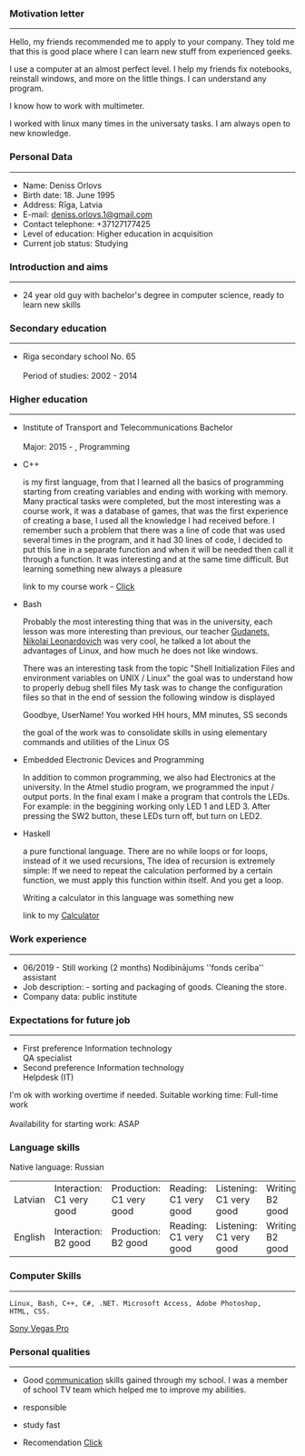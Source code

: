 ### Motivation letter
----------------
Hello, my friends recommended me to apply to your company.
They told me that this is good place where I can learn new stuff from experienced geeks.

I use a computer at an almost perfect level. I help my friends fix notebooks, reinstall windows, and more on the little things. I can understand any program. 

I know how to work with multimeter. 

I worked with linux many times in the universaty tasks. I am always open to new knowledge.

### Personal Data
----------------
- Name:	Deniss Orlovs
- Birth date:	18. June 1995
- Address:	Rīga, Latvia
- E-mail: deniss.orlovs.1@gmail.com      		
- Contact telephone:	+37127177425
- Level of education:	Higher education in acquisition
- Current job status:	Studying
 
 
 ### Introduction and aims
 ----------------
- 24 year old guy with bachelor's degree in computer science, ready to learn new skills
 
 ### Secondary education
 ----------------
- Riga secondary school No. 65<br/><br/>
  Period of studies:	2002 - 2014
### Higher education
----------------

- Institute of Transport and Telecommunications	Bachelor<br/><br/>
  Major:	2015 - , Programming
  
  
 - C++ 
  
	is my first language, from that I learned all the basics of programming starting
	from creating variables and ending with working with memory. Many practical tasks were completed, but the most interesting
	was a course work, it was a database of games, that was
	the first experience of creating a base, I used all the knowledge I had received before.
	I remember such a problem that there was a line of code that was used several times in the program, and
	it had 30 lines of code, I decided to put this line in a separate function and when it will be needed
	then call it through a function. It was interesting and at the same time difficult. But learning something new
	always a pleasure

	link to my course work - <a href="https://github.com/denis9570/tsi_tasks/tree/master/Denya%20strikes%20back(2-nd%20semester)/course_work">Click</a>

- Bash

	Probably the most interesting thing that was in the university, each lesson was more interesting than
	previous, our teacher 
	<a    href="https://ru.wikipedia.org/wiki/%D0%93%D1%83%D0%B4%D0%B0%D0%BD%D0%B5%D1%86,_%D0%9D%D0%B8%D0%BA%D0%BE%D0%BB%D0%B0%D0%B9_%D0%9B%D0%B5%D0%BE%D0%BD%D0%B0%D1%80%D0%B4%D0%BE%D0%B2%D0%B8%D1%87">Gudanets, Nikolai Leonardovich</a> was very cool, he talked a lot
	about the advantages of Linux, and how much he does not like windows.
	
	There was an interesting task from the topic "Shell Initialization Files and environment variables on UNIX / Linux"
	the goal was to understand how to properly debug shell files
	My task was to change the configuration files so that in the end of session the following window is displayed

	Goodbye, UserName!
	You worked HH hours, MM minutes, SS seconds

	the goal of the work was to consolidate skills in using elementary commands and utilities of the Linux OS
	
 - Embedded Electronic Devices and Programming
 
 	In addition to common programming, we also had Electronics at the university.
	In the Atmel studio program, we programmed the input / output ports.
	In the final exam I make a program that controls the LEDs. For example: in the beggining working only
	LED 1 and LED 3. After pressing the SW2 button, these LEDs turn off, but turn on
	LED2.
 	
 
 - Haskell
 
	a pure functional language. There are no while loops or for loops, instead of it we used recursions,
	The idea of recursion is extremely simple: If we need to repeat the calculation performed by a certain function, we must apply
	this function within itself. And you get a loop.

	Writing a calculator in this language was something new

	link to my <a href="https://github.com/denis9570/Haskell/blob/master/calc.hs">Calculator</a>



 
### Work experience
----------------
- 06/2019 - Still working (2 months)	Nodibinājums ''fonds cerība''	assistant
- Job description:	- sorting and packaging of goods.
 Cleaning the store.
- Company data:	public institute
### Expectations for future job
----------------
- First preference	Information technology<br/>
	QA specialist
- Second preference	Information technology<br/>
	Helpdesk (IT)

 I'm ok with working overtime if needed.
 Suitable working time:	Full-time work<br/><br/>
 Availability for starting work:	ASAP
 
 ### Language skills<br/> 
 Native language: Russian

 <table>
<tr>
<td>Latvian</td>
<td>Interaction:<br/> C1 very good</td>
<td>Production:<br/> C1 very good</td>
<td>Reading:<br/> C1 very good</td>
<td>Listening:<br/> C1 very good</td>
<td>Writing:<br/> B2 good</td>
</tr>
<tr>
<td>English</td>
<td>Interaction:<br/> B2 good</td>
<td>Production:<br/> B2 good</td>
<td>Reading:<br/> C1 very good</td>
<td>Listening:<br/> C1 very good</td>
<td>Writing:<br/> B2 good</td>
</tr>
</table>
 
### Computer Skills
----------------
	Linux, Bash, C++, C#, .NET. Microsoft Access, Adobe Photoshop,
	HTML, CSS.
<a href="https://www.youtube.com/watch?v=77ISnqIbaFE&feature=youtu.be">Sony Vegas Pro</a>
 
 
 ### Personal qualities
 ----------------
 - Good <a href="https://www.youtube.com/watch?v=xlgqaG2gFfs">communication</a> skills gained through my school. I was a member of school TV team which helped me to improve my abilities.
 
 - responsible
 - study fast
 

- Recomendation
<a href="https://github.com/klesun/midiana.lv/blob/master/entry/public_personal/Denis_Orlov_recommentation.md">Click</a>

